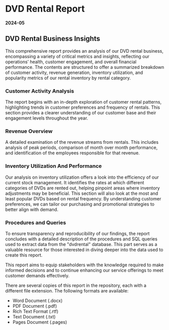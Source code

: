 # DVD Rental Report
**2024-05**

## DVD Rental Business Insights
This comprehensive report provides an analysis of our DVD rental business, encompassing a variety of critical metrics and insights, reflecting our operations’ health, customer engagement, and overall financial performance. The contents are structured to offer a summarized breakdown of customer activity, revenue generation, inventory utilization, and popularity metrics of our rental inventory by rental category.

### Customer Activity Analysis
The report begins with an in-depth exploration of customer rental patterns, highlighting trends in customer preferences and frequency of rentals. This section provides a clearer understanding of our customer base and their engagement levels throughout the year.

### Revenue Overview
A detailed examination of the revenue streams from rentals. This includes analysis of peak periods, comparison of month over month performance, and identification of the employees responsible for that revenue.

### Inventory Utilization And Performance
Our analysis on inventory utilization offers a look into the efficiency of our current stock management. It identifies the rates at which different categories of DVDs are rented out, helping pinpoint areas where inventory adjustments may be beneficial. This section will also look at the most and least popular DVDs based on rental frequency. By understanding customer preferences, we can tailor our purchasing and promotional strategies to better align with demand.

### Procedures and Queries
To ensure transparency and reproducibility of our findings, the report concludes with a detailed description of the procedures and SQL queries used to extract data from the "dvdrental" database. This part serves as a valuable resource for those interested in diving deeper into the data used to create this report.

This report aims to equip stakeholders with the knowledge required to make informed decisions and to continue enhancing our service offerings to meet customer demands effectively.

There are several copies of this report in the repository, each with a different file extension. The following formats are available:

- Word Document (.docx)
- PDF Document (.pdf)
- Rich Text Format (.rtf)
- Text Document (.txt)
- Pages Document (.pages)